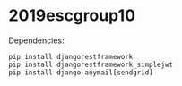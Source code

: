 # 2019escgroup10

Dependencies:

```
pip install djangorestframework
pip install djangorestframework_simplejwt
pip install django-anymail[sendgrid]
```

